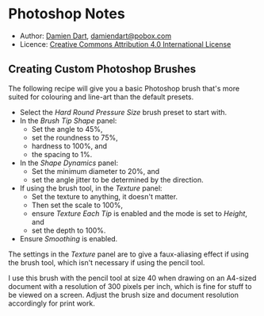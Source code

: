 Photoshop Notes
===============

  - Author: [Damien Dart][1], <damiendart@pobox.com>
  - Licence: [Creative Commons Attribution 4.0 International License][2]

[1]: <http://www.robotinaponcho.net>
[2]: <http://creativecommons.org/licenses/by/4.0/>


Creating Custom Photoshop Brushes
---------------------------------

The following recipe will give you a basic Photoshop brush that's
more suited for colouring and line-art than the default presets.  

  - Select the _Hard Round Pressure Size_ brush preset to start with.
  - In the _Brush Tip Shape_ panel:
    - Set the angle to 45%,
    - set the roundness to 75%,
    - hardness to 100%, and
    - the spacing to 1%.
  - In the _Shape Dynamics_ panel:
    - Set the minimum diameter to 20%, and
    - set the angle jitter to be determined by the direction.
  - If using the brush tool, in the _Texture_ panel:
    - Set the texture to anything, it doesn't matter.
    - Then set the scale to 100%,
    - ensure _Texture Each Tip_ is enabled and the mode is set to
      _Height_, and
    - set the depth to 100%.
  - Ensure _Smoothing_ is enabled.

The settings in the _Texture_ panel are to give a faux-aliasing effect
if using the brush tool, which isn't necessary if using the pencil tool. 

I use this brush with the pencil tool at size 40 when drawing on an
A4-sized document with a resolution of 300 pixels per inch, which is
fine for stuff to be viewed on a screen. Adjust the brush size and
document resolution accordingly for print work. 

